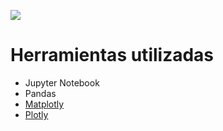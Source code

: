 ![](https://raw.githubusercontent.com/DevPhantomUNAM/Proyecto_Final_Analisis-Datos-COVID-Mexico/master/assets/img/Portada.png)

# Herramientas utilizadas
* Jupyter Notebook
* Pandas
* [Matplotly](https://matplotlib.org/?fbclid=IwAR2_L-pd4Ycnjd4WZWuP8us9L4Z07844QQ9gjTHtHD7GskLTeCh-c-03hro)
* [Plotly](https://plotly.com/python/)

